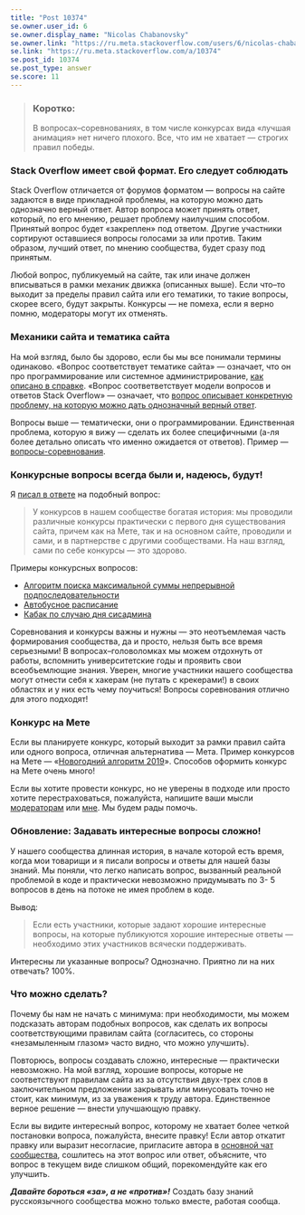 ```yaml
---
title: "Post 10374"
se.owner.user_id: 6
se.owner.display_name: "Nicolas Chabanovsky"
se.owner.link: "https://ru.meta.stackoverflow.com/users/6/nicolas-chabanovsky"
se.link: "https://ru.meta.stackoverflow.com/a/10374"
se.post_id: 10374
se.post_type: answer
se.score: 11
---
```

<blockquote>
  <h3>Коротко:</h3>
  
  <p>В вопросах–соревнованиях, в том числе конкурсах вида «лучшая анимация» нет ничего плохого. Все, что им не хватает — строгих правил победы.</p>
</blockquote>

<h3>Stack Overflow имеет свой формат. Его следует соблюдать</h3>

<p>Stack Overflow отличается от форумов форматом — вопросы на сайте задаются в виде прикладной проблемы, на которую можно дать однозначно верный ответ. Автор вопроса может принять ответ, который, по его мнению, решает проблему наилучшим способом. Принятый вопрос будет «закреплен» под ответом. Другие участники сортируют оставшиеся вопросы голосами за или против. Таким образом, лучший ответ, по мнению сообщества, будет сразу под принятым.</p>

<p>Любой вопрос, публикуемый на сайте, так или иначе должен вписываться в рамки механик движка (описанных выше). Если что–то выходит за пределы правил сайта или его тематики, то такие вопросы, скорее всего, будут закрыты. Конкурсы — не помеха, если я верно помню, модераторы могут их отменять.</p>

<h3>Механики сайта и тематика сайта</h3>

<p>На мой взгляд, было бы здорово, если бы мы все понимали термины одинаково. «Вопрос соответствует тематике сайта» — означает, что он про программирование или системное администрирование, <a href="/help/on-topic">как описано в справке</a>. «Вопрос соответветствует модели вопросов и ответов Stack Overflow» — означает, что <a href="/help/how-to-ask">вопрос описывает конкретную проблему, на которую можно дать однозначный верный ответ</a>.</p>

<p>Вопросы выше — тематически, они о программировании. Единственная проблема, которую я вижу — сделать их более специфичными (а-ля более детально описать что именно ожидается от ответов). Пример — <a href="https://ru.stackoverflow.com/questions/tagged/%d1%81%d0%be%d1%80%d0%b5%d0%b2%d0%bd%d0%be%d0%b2%d0%b0%d0%bd%d0%b8%d0%b5">вопросы-соревнования</a>.</p>

<h3>Конкурсные вопросы всегда были и, надеюсь, будут!</h3>

<p>Я <a href="https://ru.meta.stackoverflow.com/a/10001/6">писал в ответе</a> на подобный вопрос:</p>

<blockquote>
  <p>У конкурсов в нашем сообществе богатая история: мы проводили различные конкурсы практически с первого дня существования сайта, причем как на Мете, так и на основном сайте, проводили и сами, и в партнерстве с другими сообществами. На наш взгляд, сами по себе конкурсы — это здорово.</p>
</blockquote>

<p>Примеры конкурсных вопросов:</p>

<ul>
<li><a href="https://ru.stackoverflow.com/questions/129360/">Алгоритм поиска максимальной суммы непрерывной подпоследовательности</a></li>
<li><a href="https://ru.stackoverflow.com/q/129355/6">Автобусное расписание</a> </li>
<li><a href="https://ru.stackoverflow.com/q/131719/6">Кабак по случаю дня сисадмина</a> </li>
</ul>

<p>Соревнования и конкурсы важны и нужны — это неотъемлемая часть формирования сообщества, да и просто, нельзя быть все время серьезными!  В вопросах–головоломках мы можем отдохнуть от работы, вспомнить университетские годы и проявить свои всеобъемлющие знания. Уверен, многие участники нашего сообщества могут отнести себя к хакерам (не путать с крекерами!) в своих областях и у них есть чему поучиться! Вопросы соревнования отлично для этого подходят!</p>

<h3>Конкурс на Мете</h3>

<p>Если вы планируете конкурс, который выходит за рамки правил сайта или одного вопроса, отличная альтернатива — Мета. Пример конкурсов на Мете — «<a href="https://ru.meta.stackoverflow.com/q/8460/6">Новогодний алгоритм 2019</a>». Способов оформить конкурс на Мете очень много! </p>

<p>Если вы хотите провести конкурс, но не уверены в подходе или просто хотите перестраховаться, пожалуйста, напишите ваши мысли <a href="https://ru.stackoverflow.com/users?tab=moderators">модераторам</a> или <a href="https://ru.stackoverflow.com/users/6/nicolas-chabanovsky?tab=profile">мне</a>. Мы будем рады помочь.</p>

<h3>Обновление: Задавать интересные вопросы сложно!</h3>

<p>У нашего сообщества длинная история, в начале которой есть время, когда мои товарищи и я писали вопросы и ответы для нашей базы знаний. Мы поняли, что легко написать вопрос, вызванный реальной проблемой в коде и практически невозможно придумывать по 3- 5 вопросов в день на потоке не имея проблем в коде. </p>

<p>Вывод:</p>

<blockquote>
  <p>Если есть участники, которые задают хорошие интересные вопросы, на которые публикуются хорошие интересные ответы — необходимо этих участников всячески поддерживать. </p>
</blockquote>

<p>Интересны ли указанные вопросы? Однозначно. Приятно ли на них отвечать? 100%. </p>

<h3>Что можно сделать?</h3>

<p>Почему бы нам не начать с минимума: при необходимости, мы можем подсказать авторам подобных вопросов, как сделать их вопросы соответствующими правилам сайта (согласитесь, со стороны «незамыленным глазом» часто видно, что можно улучшить).  </p>

<p>Повторюсь, вопросы создавать сложно, интересные — практически невозможно. На мой взгляд, хорошие вопросы, которые не соответствуют правилам сайта из за отсутствия двух-трех слов в заключительном предложении закрывать или минусовать точно не стоит, как минимум, из за уважения к труду автора. Единственное верное решение — внести улучшающую правку.</p>

<p>Если вы видите интересный вопрос, которому не хватает более четкой постановки вопроса, пожалуйста, внесите правку! Если автор откатит правку или выразит несогласие, пригласите автора в <a href="https://chat.stackexchange.com/rooms/33635/chmod-0770">основной чат сообщества</a>, сошлитесь на этот вопрос или ответ, объясните, что вопрос в текущем виде слишком общий, порекомендуйте как его улучшить.</p>

<p><strong><em>Давайте бороться «за», а не «против»!</em></strong> Создать базу знаний русскоязычного сообщества можно только вместе, работая сообща. </p>
